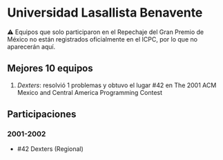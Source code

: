 # Universidad Lasallista Benavente

:warning: Equipos que solo participaron en el Repechaje del Gran Premio de México no están registrados oficialmente en el ICPC, por lo que no aparecerán aquí.

## Mejores 10 equipos

1. _Dexters_: resolvió 1 problemas y obtuvo el lugar #42 en The 2001 ACM Mexico and Central America Programming Contest

## Participaciones

### 2001-2002

- #42 Dexters (Regional)



